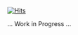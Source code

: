 [![Hits](https://hits.seeyoufarm.com/api/count/incr/badge.svg?url=https%3A%2F%2Fgithub.com%2Fyebrong%2Fhit-counter&count_bg=%239AB288&title_bg=%23C0BFBB&icon=&icon_color=%23E7E7E7&title=welcome&edge_flat=false)](https://hits.seeyoufarm.com)

... Work in Progress ...
